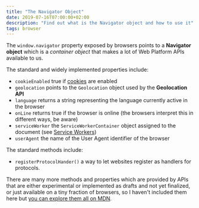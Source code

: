 ```yaml
---
title: "The Navigator Object"
date: 2019-07-16T07:00:00+02:00
description: "Find out what is the Navigator object and how to use it"
tags: browser
---
```


The `window.navigator` property exposed by browsers points to a **Navigator object** which is a _container object_ that makes a lot of Web Platform APIs available to us.

The standard and widely implemented properties include:

- `cookieEnabled` true if [cookies](/cookies/) are enabled
- `geolocation` points to the `Geolocation` object used by the **Geolocation API**
- `language` returns a string representing the language currently active in the browser
- `onLine` returns true if the browser is online (the browsers interpret this in different ways, be aware)
- `serviceWorker` the `ServiceWorkerContainer` object assigned to the document (see [Service Workers](/service-workers/))
- `userAgent` the name of the User Agent identifier of the browser

The standard methods include:

- `registerProtocolHander()` a way to let websites register as handlers for protocols.

There are many more methods and properties which are provided by APIs that are either experimental or implemented as drafts and not yet finalized, or just available on a tiny fraction of browsers, so I haven't included them here but [you can explore them all on MDN](https://developer.mozilla.org/en-US/docs/Web/API/Navigator).